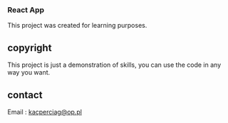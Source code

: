 ### React App
This project was created for learning purposes.
## copyright
This project is just a demonstration of skills, you can use the code in any way you want.
## contact
Email : kacperciag@op.pl